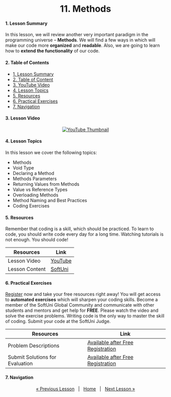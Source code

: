 <h1 align="center">11. Methods</h1>

#### 1. Lesson Summary

In this lesson, we will review another very important paradigm in the programming universe – **Methods**. We will find a few ways in which will make our code more **organized** and **readable**. Also, we are going to learn how to **extend the functionality** of our code.

#### 2. Table of Contents
* [1. Lesson Summary](#1-Lesson-Summary)
* [2. Table of Content](#2-Table-of-Content)
* [3. YouTube Video](#3-YouTube-Video)
* [4. Lesson Topics](#4-Lesson-Topics)
* [5. Resources](#5-Resources)
* [6. Practical Exercises](#6-Practical-Exercises)
* [7. Navigation](#7-Navigation)

#### 3. Lesson Video
<p align="center">
<a href="https://youtu.be/dYqouc4KMiU">
    <img src="" alt="YouTube Thumbnail">
 </a>
</p>

#### 4. Lesson Topics
In this lesson we cover the following topics:
* Methods
* Void Type
* Declaring a Method
* Methods Parameters
* Returning Values from Methods
* Value vs Reference Types
* Overloading Methods
* Method Naming and Best Practices
* Coding Exercises

#### 5. Resources
<p>Remember that coding is a skill, which should be practiced. To learn to code, you should write code every day for a long time. Watching tutorials is not enough. You should code! </p>

| Resources | Link |
| ----- | ----- |
| Lesson Video| [YouTube](https://youtu.be/dYqouc4KMiU) |
| Lesson Content | [SoftUni](https://softuni.org/code-lessons/java-foundations-certification-methods/) |

#### 6. Practical Exercises
<a href="https://softuni.org/checkout/join-community">Register</a> now and take your free resources right away! You will get access to **automated exercises** which will sharpen your coding skills. Become a member of the SoftUni Global Community and communicate with other students and mentors and get help for **FREE**.
Please watch the video and solve the exercise problems. Writing code is the only way to master the skill of coding. Submit your code at the SoftUni Judge.

| Resources | Link |
| ----- | ----- |
| Problem Descriptions | [Available after Free Registration](https://softuni.org/code-lessons/java-foundations-certification-methods/) |
| Submit Solutions for Evaluation | [Available after Free Registration](https://softuni.org/code-lessons/java-foundations-certification-methods/) |

#### 7. Navigation

<p align="center">
    <a href="https://github.com/SoftUni/Free-Java-Certification-Course/blob/main/lessons/10-Arrays.md">« Previous Lesson</a> &nbsp; | &nbsp; <a href="https://github.com/SoftUni/Free-Java-Certification-Course">Home</a> &nbsp; | &nbsp; <a href="https://github.com/SoftUni/Free-Java-Certification-Course/blob/main/lessons/12-Lists.md">Next Lesson »</a>
</p>